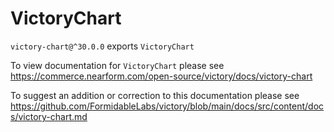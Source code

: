 # VictoryChart

`victory-chart@^30.0.0` exports `VictoryChart`

To view documentation for `VictoryChart` please see https://commerce.nearform.com/open-source/victory/docs/victory-chart

To suggest an addition or correction to this documentation please see https://github.com/FormidableLabs/victory/blob/main/docs/src/content/docs/victory-chart.md
